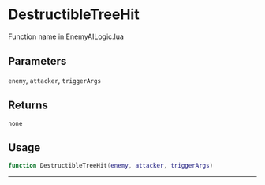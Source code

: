 # DestructibleTreeHit
Function name in EnemyAILogic.lua
## Parameters
`enemy`, `attacker`, `triggerArgs`
## Returns
`none`
## Usage
```lua
function DestructibleTreeHit(enemy, attacker, triggerArgs)
```
---
